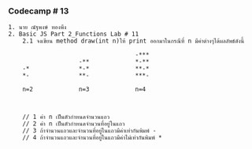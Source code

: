 ### Codecamp # 13
    1. นาย ณัฐพงษ์ ทองพึง
    2. Basic JS Part 2_Functions Lab # 11
        2.1 จงเขียน method draw(int n)ให้ print ออกมาในกรณีที่ n มีค่าต่างๆได้ผลลัพธ์ดังนี้

                                        -***
                        -**             *-**
        -*              *-*             **-*
        *-              **-             ***-

        n=2             n=3             n=4


        
        // 1 ค่า n เป็นตัวกำหนดจำนวนแถว
        // 2 ค่า n เป็นตัวกำหนดจำนวนที่อยู่ในแถว
        // 3 ถ้าจำนวนแถวและจำนวนที่อยู่ในแถวมีค่าเท่ากันพิมพ์ -
        // 4 ถ้าจำนวนแถวและจำนวนที่อยู่ในแถวมีค่าไม่เท่ากันพิมพ์ *

